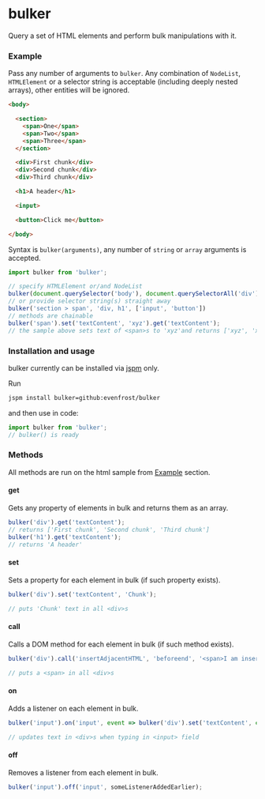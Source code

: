 # bulker

Query a set of HTML elements and perform bulk manipulations with it.

### Example
Pass any number of arguments to `bulker`. Any combination of `NodeList`, `HTMLElement` or a selector string is acceptable (including deeply nested arrays), other entities will be ignored.
```html
<body>

  <section>
    <span>One</span>
    <span>Two</span>
    <span>Three</span>
  </section>

  <div>First chunk</div>
  <div>Second chunk</div>
  <div>Third chunk</div>

  <h1>A header</h1>

  <input>

  <button>Click me</button>

</body>
```
Syntax is `bulker(arguments)`, any number of `string` or `array` arguments is accepted.
```javascript
import bulker from 'bulker';

// specify HTMLElement or/and NodeList
bulker(document.querySelector('body'), document.querySelectorAll('div'), [document.querySelectorAll('span')])
// or provide selector string(s) straight away
bulker('section > span', 'div, h1', ['input', 'button'])
// methods are chainable
bulker('span').set('textContent', 'xyz').get('textContent');
// the sample above sets text of <span>s to 'xyz'and returns ['xyz', 'xyz', 'xyz'] as result
```

### Installation and usage
bulker currently can be installed via [jspm](http://jspm.io/) only.

Run
```sh
jspm install bulker=github:evenfrost/bulker
```
and then use in code:
```javascript
import bulker from 'bulker';
// bulker() is ready
```

### Methods
All methods are run on the html sample from [Example](#example) section.

#### get
Gets any property of elements in bulk and returns them as an array.
```javascript
bulker('div').get('textContent');
// returns ['First chunk', 'Second chunk', 'Third chunk']
bulker('h1').get('textContent');
// returns 'A header'
```

#### set
Sets a property for each element in bulk (if such property exists).
```javascript
bulker('div').set('textContent', 'Chunk');

// puts 'Chunk' text in all <div>s
```

#### call
Calls a DOM method for each element in bulk (if such method exists).
```javascript
bulker('div').call('insertAdjacentHTML', 'beforeend', '<span>I am inserted into each of three divs.</span>');

// puts a <span> in all <div>s
```

#### on
Adds a listener on each element in bulk.
```javascript
bulker('input').on('input', event => bulker('div').set('textContent', event.target.value));

// updates text in <div>s when typing in <input> field
```

#### off
Removes a listener from each element in bulk.
```javascript
bulker('input').off('input', someListenerAddedEarlier);
```
